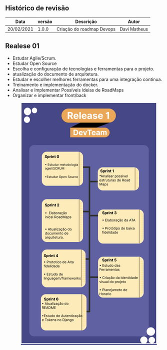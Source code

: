 ## Histórico de revisão

|       Data         |versão                       |Descrição                        |Autor|
|----------------|-------------------------------|-----------------------------|---------------------|
|20/02/2021|1.0.0           |Criação do roadmap Devops              |Davi Matheus|

## Realese 01

- Estudar Agile/Scrum.
- Estudar Open Source
- Escolha e configuração de tecnologias e ferramentas para o projeto.
- atualização do documento de arquitetura.
- Estudar e escolher melhores ferramentas para uma integração continua.
- Treinamento e implementação do docker.
- Analisar e Implementar Possíveis ideias de RoadMaps
- Organizar e implementar front/back

<p align = "center"> &emsp;&emsp; <img src="../assets/images/RoadMap_DevTeam.png" width="435" height="776"/> </p>

